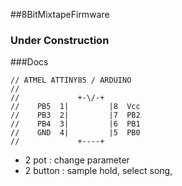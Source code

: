 
##8BitMixtapeFirmware

### Under Construction

###Docs

```
// ATMEL ATTINY85 / ARDUINO
//
//             +-\/-+
//    PB5  1|         |8  Vcc
//    PB3  2|         |7  PB2
//    PB4  3|         |6  PB1
//    GND  4|         |5  PB0
//             +----+
```

- 2 pot : change parameter
- 2 button : sample hold, select song,
